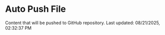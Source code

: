 # Auto Push File

Content that will be pushed to GitHub repository.
Last updated: 08/21/2025, 02:32:37 PM